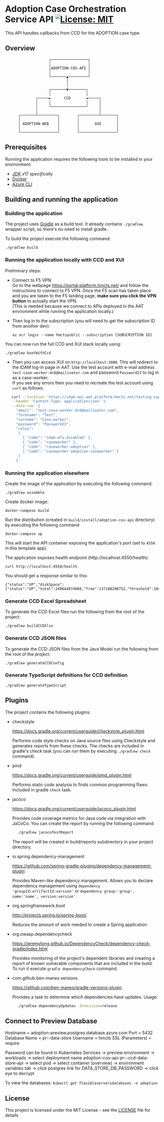 # Adoption Case Orchestration Service API [![License: MIT](https://img.shields.io/badge/License-MIT-yellow.svg)](https://opensource.org/licenses/MIT)

This API handles callbacks from CCD for the ADOPTION case type.

## Overview

                        ┌─────────────────┐
                        │                 │
                        │ADOPTION-COS-API │
                        │                 │
                        └───────▲─────────┘
                                │
                                │
                        ┌───────▼────────┐
                        │                │
                  ┌─────►      CCD       ◄─────┐
                  │     │                │     │
                  │     └────────────────┘     │
                  │                            │
          ┌───────┴─────────┐        ┌─────────┴───────┐
          │                 │        │                 │
          │ ADOPTION-WEB    │        │       XUI       │
          │                 │        │                 │
          └─────────────────┘        └─────────────────┘


## Prerequisites

Running the application requires the following tools to be installed in your environment:

- [JDK](https://openjdk.org/projects/jdk/17/) v17 *specifically*
- [Docker](https://www.docker.com)
- [Azure CLI](https://learn.microsoft.com/en-us/cli/azure/)

## Building and running the application

### Building the application

The project uses [Gradle](https://gradle.org) as a build tool. It already contains
`./gradlew` wrapper script, so there's no need to install gradle.

To build the project execute the following command:

    ./gradlew build

### Running the application locally with CCD and XUI

Preliminary steps:

* Connect to F5 VPN:<br>
  Go to the webpage https://portal.platform.hmcts.net/ and follow the instructions to connect to F5 VPN.  Once the F5 scan has taken place and you are taken to the F5 landing page, **make sure you click the VPN button** to actually start the VPN.<br>
  (This is needed because we connect to APIs deployed in the AAT environment while running the application locally.)

* Then log in to the subscription (you will need to get the subscription ID from another dev):

    `az acr login --name hmctspublic --subscription [SUBSCRIPTION ID]`

You can now run the full CCD and XUI stack locally using:

    ./gradlew bootWithCcd

* Then you can access XUI on `http://localhost:3000`. This will redirect to the IDAM log-in page in AAT.  Use the test account with e-mail address `test-case-worker-dc6@mailinator.com` and password `Password23` to log in as a case-worker.<br>
If you see any errors then you need to recreate the test account using `curl` as follows:

```bash
   curl --location 'https://idam-api.aat.platform.hmcts.net/testing-support/accounts' \
   --header 'Content-Type: application/json' \
   --data-raw '{
     "email": "test-case-worker-dc6@mailinator.com",
     "forename": "Test",
     "surname": "Case-worker",
     "password": "Password23",
     "roles":
      [
        { "code": "idam-mfa-disabled" },
        { "code": "caseworker" },
        { "code": "caseworker-adoption" },
        { "code": "caseworker-adoption-caseworker" }
      ]
     }'
```

### Running the application elsewhere

Create the image of the application by executing the following command:

    ./gradlew assemble

Create docker image:

    docker-compose build

Run the distribution (created in `build/install/adoption-cos-api` directory)
by executing the following command

    docker-compose up

This will start the API container exposing the application's port (set to `4550` in this template app).

The application exposes health endpoint (http://localhost:4550/health):

    curl http://localhost:4550/health

You should get a response similar to this:

    {"status":"UP","diskSpace":{"status":"UP","total":249644974080,"free":137188298752,"threshold":10485760}}

### Generate CCD Excel Spreadsheet

To generate the CCD Excel files run the following from the root of the project:

    ./gradlew buildCCDXlsx

### Generate CCD JSON files

To generate the CCD JSON files from the Java Model run the following from the root of the project:

    ./gradlew generateCCDConfig

### Generate TypeScript definitions for CCD definition

    ./gradlew generateTypeScript


## Plugins

The project contains the following plugins:

* checkstyle

  https://docs.gradle.org/current/userguide/checkstyle_plugin.html

  Performs code style checks on Java source files using Checkstyle and generates reports from these checks.
  The checks are included in gradle's *check* task (you can run them by executing `./gradlew check` command).

* pmd

  https://docs.gradle.org/current/userguide/pmd_plugin.html

  Performs static code analysis to finds common programming flaws. Included in gradle `check` task.


* jacoco

  https://docs.gradle.org/current/userguide/jacoco_plugin.html

  Provides code coverage metrics for Java code via integration with JaCoCo.
  You can create the report by running the following command:

  ```bash
    ./gradlew jacocoTestReport
  ```

  The report will be created in build/reports subdirectory in your project directory.

* io.spring.dependency-management

  https://github.com/spring-gradle-plugins/dependency-management-plugin

  Provides Maven-like dependency management. Allows you to declare dependency management
  using `dependency 'groupId:artifactId:version'`
  or `dependency group:'group', name:'name', version:version'`.

* org.springframework.boot

  http://projects.spring.io/spring-boot/

  Reduces the amount of work needed to create a Spring application

* org.owasp.dependencycheck

  https://jeremylong.github.io/DependencyCheck/dependency-check-gradle/index.html

  Provides monitoring of the project's dependent libraries and creating a report
  of known vulnerable components that are included in the build. To run it
  execute `gradle dependencyCheck` command.

* com.github.ben-manes.versions

  https://github.com/ben-manes/gradle-versions-plugin

  Provides a task to determine which dependencies have updates. Usage:

  ```bash
    ./gradlew dependencyUpdates -Drevision=release
  ```

## Connect to Preview Database
Hostname = adoption-preview.postgres.database.azure.com
Port = 5432
Database Name = pr-<number>-data-store
Username = hmcts
SSL (Parameters) =  require

Password can be found in Kubernetes Services -> preview environment -> workloads
-> select deployment name adoption-cos-api-pr-<number>-ccd-data-store-api
-> select pod -> select container (overview) -> environment variables tab
-> click postgres link for DATA_STORE_DB_PASSWORD -> click eye to decrypt

To view the databases:
`kubectl get flexibleserversdatabases -n adoption`

## License

This project is licensed under the MIT License - see the [LICENSE](LICENSE) file for details
